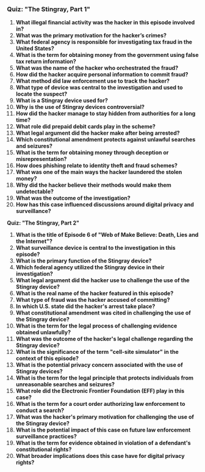 ### **Quiz: "The Stingray, Part 1"**

1. **What illegal financial activity was the hacker in this episode involved in?**  
2. **What was the primary motivation for the hacker’s crimes?**  
3. **What federal agency is responsible for investigating tax fraud in the United States?**  
4. **What is the term for obtaining money from the government using false tax return information?**  
5. **What was the name of the hacker who orchestrated the fraud?**  
6. **How did the hacker acquire personal information to commit fraud?**  
7. **What method did law enforcement use to track the hacker?**  
8. **What type of device was central to the investigation and used to locate the suspect?**  
9. **What is a Stingray device used for?**  
10. **Why is the use of Stingray devices controversial?**  
11. **How did the hacker manage to stay hidden from authorities for a long time?**  
12. **What role did prepaid debit cards play in the scheme?**  
13. **What legal argument did the hacker make after being arrested?**  
14. **Which constitutional amendment protects against unlawful searches and seizures?**  
15. **What is the term for obtaining money through deception or misrepresentation?**  
16. **How does phishing relate to identity theft and fraud schemes?**  
17. **What was one of the main ways the hacker laundered the stolen money?**  
18. **Why did the hacker believe their methods would make them undetectable?**  
19. **What was the outcome of the investigation?**  
20. **How has this case influenced discussions around digital privacy and surveillance?**

**Quiz: "The Stingray, Part 2"**

1. **What is the title of Episode 6 of "Web of Make Believe: Death, Lies and the Internet"?**  
2. **What surveillance device is central to the investigation in this episode?**  
3. **What is the primary function of the Stingray device?**  
4. **Which federal agency utilized the Stingray device in their investigation?**  
5. **What legal argument did the hacker use to challenge the use of the Stingray device?**  
6. **What is the real name of the hacker featured in this episode?**  
7. **What type of fraud was the hacker accused of committing?**  
8. **In which U.S. state did the hacker's arrest take place?**  
9. **What constitutional amendment was cited in challenging the use of the Stingray device?**  
10. **What is the term for the legal process of challenging evidence obtained unlawfully?**  
11. **What was the outcome of the hacker's legal challenge regarding the Stingray device?**  
12. **What is the significance of the term "cell-site simulator" in the context of this episode?**  
13. **What is the potential privacy concern associated with the use of Stingray devices?**  
14. **What is the term for the legal principle that protects individuals from unreasonable searches and seizures?**  
15. **What role did the Electronic Frontier Foundation (EFF) play in this case?**  
16. **What is the term for a court order authorizing law enforcement to conduct a search?**  
17. **What was the hacker's primary motivation for challenging the use of the Stingray device?**  
18. **What is the potential impact of this case on future law enforcement surveillance practices?**  
19. **What is the term for evidence obtained in violation of a defendant's constitutional rights?**  
20. **What broader implications does this case have for digital privacy rights?**

